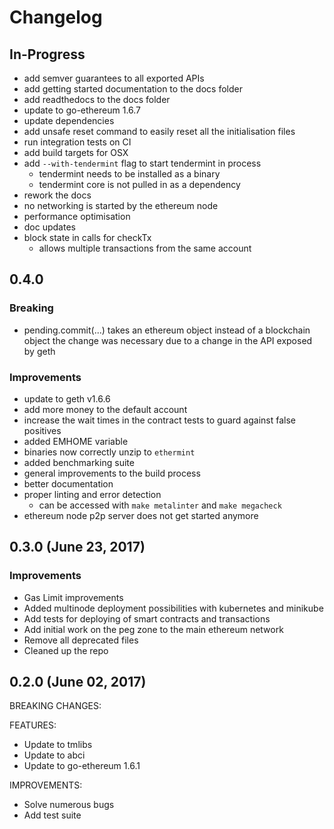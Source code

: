 # Changelog

## In-Progress
* add semver guarantees to all exported APIs
* add getting started documentation to the docs folder
* add readthedocs to the docs folder
* update to go-ethereum 1.6.7
* update dependencies
* add unsafe reset command to easily reset all the initialisation files
* run integration tests on CI
* add build targets for OSX
* add `--with-tendermint` flag to start tendermint in process
  * tendermint needs to be installed as a binary
  * tendermint core is not pulled in as a dependency
* rework the docs
* no networking is started by the ethereum node
* performance optimisation
* doc updates
* block state in calls for checkTx
  * allows multiple transactions from the same account

## 0.4.0
### Breaking
* pending.commit(...) takes an ethereum object instead of a blockchain object
the change was necessary due to a change in the API exposed by geth

### Improvements
* update to geth v1.6.6
* add more money to the default account
* increase the wait times in the contract tests to guard against false positives
* added EMHOME variable
* binaries now correctly unzip to `ethermint`
* added benchmarking suite
* general improvements to the build process
* better documentation
* proper linting and error detection
  * can be accessed with `make metalinter` and `make megacheck`
* ethereum node p2p server does not get started anymore


## 0.3.0 (June 23, 2017)
### Improvements
* Gas Limit improvements
* Added multinode deployment possibilities with kubernetes and minikube
* Add tests for deploying of smart contracts and transactions
* Add initial work on the peg zone to the main ethereum network
* Remove all deprecated files
* Cleaned up the repo


## 0.2.0 (June 02, 2017)

BREAKING CHANGES:

FEATURES:

- Update to tmlibs
- Update to abci
- Update to go-ethereum 1.6.1

IMPROVEMENTS:

- Solve numerous bugs
- Add test suite
